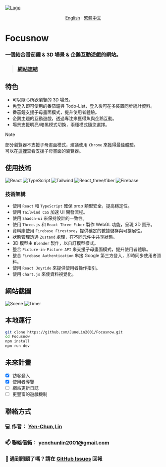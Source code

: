 [![Logo](https://i.imgur.com/dmvHjJo.png)](https://focus-46561.web.app/)
<div align="center">

[English](../README.md) · [繁體中文](./README_zh-TW.md)

</div>

# Focusnow
### 一個結合番茄鐘 & 3D 場景 & 企鵝互動遊戲的網站。
> ### <a href="https://focus-46561.web.app/">網站連結</a> 

## 特色
- 可以隨心所欲瀏覽的 3D 場景。
- 免登入即可使用的番茄鐘與 Todo-List，登入後可在多裝置同步統計資料。
- 番茄鐘支援子母畫面模式，提升使用者體驗。
- 企鵝主題的互動遊戲，透過專注來獲得魚與企鵝互動。
- 場景支援明亮/暗黑模式切換，兩種模式隨您選擇。
  
> [!NOTE]
> 部分瀏覽器不支援子母畫面模式，建議使用 `Chrome` 來獲得最佳體驗。  
> 可以在[這裡](https://developer.mozilla.org/en-US/docs/Web/API/Picture-in-Picture_API#browser_compatibility)查看支援子母畫面的瀏覽器。

## 使用技術

![React](https://img.shields.io/badge/react-%2320232a.svg?style=for-the-badge&logo=react&logoColor=%2361DAFB)
![TypeScript](https://img.shields.io/badge/typescript-%23007ACC.svg?style=for-the-badge&logo=typescript&logoColor=white)
![Tailwind](https://img.shields.io/badge/tailwindcss-%2338B2AC.svg?style=for-the-badge&logo=tailwind-css&logoColor=white)
![React_three/fiber](https://img.shields.io/badge/react_three/fiber-black?style=for-the-badge&logo=three.js&logoColor=white)
![Firebase](https://img.shields.io/badge/firebase-a08021?style=for-the-badge&logo=firebase&logoColor=ffcd34)

### 技術架構

- 使用 `React` 和 `TypeScript` 確保 prop 類型安全，提高穩定性。
- 使用 `Tailwind CSS` 加速 UI 開發流程。
- 使用 `Shadcn-ui` 來保持設計的一致性。
- 使用 `Three.js` 和 `React Three Fiber` 製作 WebGL 功能，呈現 3D 圖形。
- 資料庫使用 `Firebase Firestore`，提供穩定的數據儲存與可擴展性。
- 狀態管理透過 `Zustand` 處理，在不同元件中共享狀態。
- 3D 模型由 `Blender` 製作，以自訂模型樣式。
- 整合 `Picture-in-Picture API` 來支援子母畫面模式，提升使用者體驗。
- 整合 `Firebase Authentication` 串接 Google 第三方登入，即時同步使用者資料。
- 使用 `React Joyride` 來提供使用者操作指引。
- 使用 `Chart.js` 來使資料視覺化。


## 網站截圖

![Scene](./../screenshots/685wGIF.gif)
![Timer](./../screenshots/Timer.gif)

## 本地運行

```bash
git clone https://github.com/JuneLin2001/Focusnow.git
cd Focusnow
npm install
npm run dev
```


## 未來計畫
- [x] 訪客登入
- [x] 使用者導覽
- [ ] 網站更新日誌
- [ ] 更豐富的遊戲機制
  
## 聯絡方式

### 💻 作者： [Yen-Chun,Lin](https://github.com/JuneLin2001)
### 📫 聯絡信箱： yenchunlin2001@gmail.com  
### 🐞 遇到問題了嗎？請在 [GitHub Issues](https://github.com/JuneLin2001/Focusnow/issues) 回報

